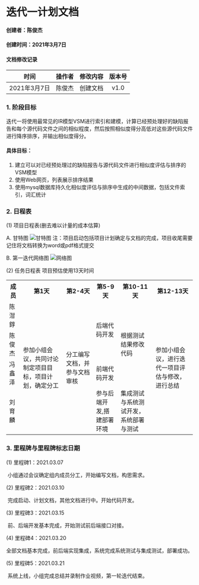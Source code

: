 # 迭代一计划文档
#### 创建者：陈俊杰
#### 创建时间：2021年3月7日
#### 文档修改记录
| 时间 | 操作者 | 修改内容 | 版本号 |
| :-------: | :-------: | :------: | :----: |
| 2021年3月7日 | 陈俊杰 | 创建文档 | v1.0 |

### 1. 阶段目标
迭代一将使用最常见的IR模型VSM进行索引和建模，计算已经预处理好的缺陷报告和每个源代码文件之间的相似程度，然后按照相似度得分高低对这些源代码文件进行降序排序，并输出相似度得分。
#### 具体目标： 
1. 建立可以对已经预处理过的缺陷报告与源代码文件进行相似度评估与排序的VSM模型 
2. 使用Web网页，列表展示排序结果
3. 使用mysql数据库持久化相似度评估与排序中生成的中间数据，包括文件索引，词汇统计

### 2. 日程表
(1) 项目日程表(删去难以计量的成本估算) 

A. 甘特图
![甘特图](https://se3-ibrl.oss-cn-beijing.aliyuncs.com/%E7%94%98%E7%89%B9%E5%9B%BE.png)
注：项目启动包括项目计划确定与文档的完成，项目收尾需要记住将文档转换为word或pdf格式提交

B. 第一迭代网络图
![网络图](https://se3-ibrl.oss-cn-beijing.aliyuncs.com/%E7%BD%91%E7%BB%9C%E5%9B%BE.png)

(2) 任务日程表
项目预估使用13天时间
<table>
    <tr>
        <th>成员</th>
        <th>第1天</th>
        <th>第2-4天</th>
        <th>第5-9天</th>
        <th>第10-11天</th>
        <th>第12-13天</th>
    </tr>
    <tr>
        <td>陈泔錞</td>
        <td rowspan="4">参加小组会议，共同讨论制定项目目标，项目计划，确定分工</td>
        <td rowspan="4">分工编写文档，并参与文档审核</td>
        <td rowspan="2">后端代码开发</td>
        <td rowspan="3">根据测试结果修改代码</td>
        <td rowspan="4">参加小组会议，进行迭代一项目评估与修改，进行总结</td>
    </tr>
    <tr>
        <td>陈俊杰</td>
    </tr>
    <tr>
        <td>冯鑫泽</td>
        <td>前端代码开发</td>
    </tr>
    <tr>
        <td>刘育麟</td>
        <td>参与后端开发,搭建部署环境</td>
        <td>集成测试与系统测试开发，系统部署与测试</td>
    </tr>
</table>


### 3. 里程牌与里程牌标志日期
(1) 里程碑1：2021.03.07

​    小组通过会议确定组内成员分工，开始编写文档，构思需求。 

(2) 里程碑2：2021.03.10 

​    完成启动、计划文档，其他文档进行中。开始代码开发。 

(3) 里程碑3：2021.03.15 

​    前、后端开发基本完成，开始测试前后端接口对接。 

(4) 里程碑4：2021.03.20 

​    全部文档基本完成，前后端实现集成，系统完成系统测试与集成测试，部署成功。 

(5) 里程碑5：2021.03.21 

​    系统上线，小组完成总结并录制作业视频，第一轮迭代结束。 

